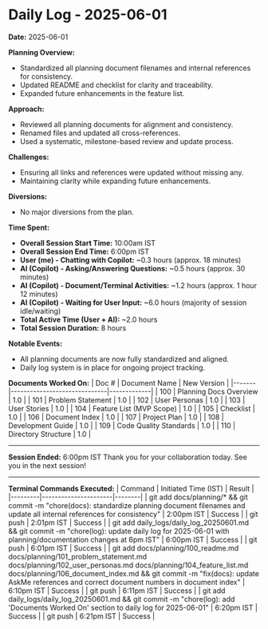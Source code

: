 # Daily Log - 2025-06-01

**Date:** 2025-06-01

**Planning Overview:**
- Standardized all planning document filenames and internal references for consistency.
- Updated README and checklist for clarity and traceability.
- Expanded future enhancements in the feature list.

**Approach:**
- Reviewed all planning documents for alignment and consistency.
- Renamed files and updated all cross-references.
- Used a systematic, milestone-based review and update process.

**Challenges:**
- Ensuring all links and references were updated without missing any.
- Maintaining clarity while expanding future enhancements.

**Diversions:**
- No major diversions from the plan.

**Time Spent:**
- **Overall Session Start Time:** 10:00am IST
- **Overall Session End Time:** 6:00pm IST
- **User (me) - Chatting with Copilot:** ~0.3 hours (approx. 18 minutes)
- **AI (Copilot) - Asking/Answering Questions:** ~0.5 hours (approx. 30 minutes)
- **AI (Copilot) - Document/Terminal Activities:** ~1.2 hours (approx. 1 hour 12 minutes)
- **AI (Copilot) - Waiting for User Input:** ~6.0 hours (majority of session idle/waiting)
- **Total Active Time (User + AI):** ~2.0 hours
- **Total Session Duration:** 8 hours

**Notable Events:**
- All planning documents are now fully standardized and aligned.
- Daily log system is in place for ongoing project tracking.

**Documents Worked On:**
| Doc # | Document Name                | New Version |
|-------|------------------------------|-------------|
| 100   | Planning Docs Overview       | 1.0         |
| 101   | Problem Statement            | 1.0         |
| 102   | User Personas                | 1.0         |
| 103   | User Stories                 | 1.0         |
| 104   | Feature List (MVP Scope)     | 1.0         |
| 105   | Checklist                    | 1.0         |
| 106   | Document Index               | 1.0         |
| 107   | Project Plan                 | 1.0         |
| 108   | Development Guide            | 1.0         |
| 109   | Code Quality Standards       | 1.0         |
| 110   | Directory Structure          | 1.0         |

---

**Session Ended:** 6:00pm IST
Thank you for your collaboration today. See you in the next session!

---

**Terminal Commands Executed:**
| Command | Initiated Time (IST) | Result |
|---------|----------------------|--------|
| git add docs/planning/* && git commit -m "chore(docs): standardize planning document filenames and update all internal references for consistency" | 2:00pm IST | Success |
| git push | 2:01pm IST | Success |
| git add daily_logs/daily_log_20250601.md && git commit -m "chore(log): update daily log for 2025-06-01 with planning/documentation changes at 6pm IST" | 6:00pm IST | Success |
| git push | 6:01pm IST | Success |
| git add docs/planning/100_readme.md docs/planning/101_problem_statement.md docs/planning/102_user_personas.md docs/planning/104_feature_list.md docs/planning/106_document_index.md && git commit -m "fix(docs): update AskMe references and correct document numbers in document index" | 6:10pm IST | Success |
| git push | 6:11pm IST | Success |
| git add daily_logs/daily_log_20250601.md && git commit -m "chore(log): add 'Documents Worked On' section to daily log for 2025-06-01" | 6:20pm IST | Success |
| git push | 6:21pm IST | Success |
